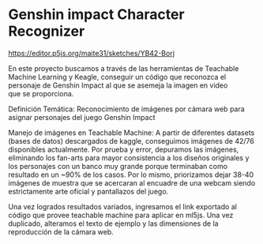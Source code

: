 # Genshin impact Character Recognizer

https://editor.p5js.org/maite31/sketches/YB42-Borj

En este proyecto buscamos a través de las herramientas de Teachable Machine Learning y Keagle, conseguir un código que reconozca el personaje de Genshin Impact al que se asemeja la imagen en video que se proporciona.

Definición Temática: Reconocimiento de imágenes por cámara web para asignar personajes del juego Genshin Impact

Manejo de imágenes en Teachable Machine:
A partir de diferentes datasets (bases de datos) descargados de kaggle, conseguimos imágenes de 42/76 disponibles actualmente.
Por prueba y error, depuramos las imágenes, eliminando los fan-arts para mayor consistencia a los diseños originales y los personajes con un banco muy grande porque terminaban como resultado en un ~90% de los casos.
Por lo mismo, priorizamos dejar 38-40 imágenes de muestra que se acercaran al encuadre de una webcam siendo estrictamente arte oficial y pantallazos del juego.

Una vez logrados resultados variados, ingresamos el link exportado al código que provee teachable machine para aplicar en ml5js.
Una vez duplicado, alteramos el texto de ejemplo y las dimensiones de la reproducción de la cámara web.
